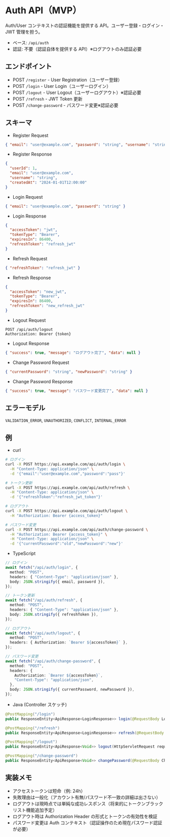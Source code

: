 # Auth API（MVP）

Auth/User コンテキストの認証機能を提供する API。ユーザー登録・ログイン・JWT 管理を担う。

- ベース: `/api/auth`
- 認証: 不要（認証自体を提供する API）※ログアウトのみ認証必要

## エンドポイント

- POST `/register` - User Registration（ユーザー登録）
- POST `/login` - User Login（ユーザーログイン）
- POST `/logout` - User Logout（ユーザーログアウト）※認証必要
- POST `/refresh` - JWT Token 更新
- POST `/change-password` - パスワード変更※認証必要

## スキーマ

- Register Request

```json
{ "email": "user@example.com", "password": "string", "username": "string" }
```

- Register Response

```json
{
  "userId": 1,
  "email": "user@example.com",
  "username": "string",
  "createdAt": "2024-01-01T12:00:00"
}
```

- Login Request

```json
{ "email": "user@example.com", "password": "string" }
```

- Login Response

```json
{
  "accessToken": "jwt",
  "tokenType": "Bearer",
  "expiresIn": 86400,
  "refreshToken": "refresh_jwt"
}
```

- Refresh Request

```json
{ "refreshToken": "refresh_jwt" }
```

- Refresh Response

```json
{
  "accessToken": "new_jwt",
  "tokenType": "Bearer",
  "expiresIn": 86400,
  "refreshToken": "new_refresh_jwt"
}
```

- Logout Request

```
POST /api/auth/logout
Authorization: Bearer {token}
```

- Logout Response

```json
{ "success": true, "message": "ログアウト完了", "data": null }
```

- Change Password Request

```json
{ "currentPassword": "string", "newPassword": "string" }
```

- Change Password Response

```json
{ "success": true, "message": "パスワード変更完了", "data": null }
```

## エラーモデル

`VALIDATION_ERROR`, `UNAUTHORIZED`, `CONFLICT`, `INTERNAL_ERROR`

## 例

- curl

```bash
# ログイン
curl -X POST https://api.example.com/api/auth/login \
  -H "Content-Type: application/json" \
  -d '{"email":"user@example.com","password":"pass"}'

# トークン更新
curl -X POST https://api.example.com/api/auth/refresh \
  -H "Content-Type: application/json" \
  -d '{"refreshToken":"refresh_jwt_token"}'

# ログアウト
curl -X POST https://api.example.com/api/auth/logout \
  -H "Authorization: Bearer {access_token}"

# パスワード変更
curl -X POST https://api.example.com/api/auth/change-password \
  -H "Authorization: Bearer {access_token}" \
  -H "Content-Type: application/json" \
  -d '{"currentPassword":"old","newPassword":"new"}'
```

- TypeScript

```ts
// ログイン
await fetch("/api/auth/login", {
  method: "POST",
  headers: { "Content-Type": "application/json" },
  body: JSON.stringify({ email, password }),
});

// トークン更新
await fetch("/api/auth/refresh", {
  method: "POST",
  headers: { "Content-Type": "application/json" },
  body: JSON.stringify({ refreshToken }),
});

// ログアウト
await fetch("/api/auth/logout", {
  method: "POST",
  headers: { Authorization: `Bearer ${accessToken}` },
});

// パスワード変更
await fetch("/api/auth/change-password", {
  method: "POST",
  headers: {
    Authorization: `Bearer ${accessToken}`,
    "Content-Type": "application/json",
  },
  body: JSON.stringify({ currentPassword, newPassword }),
});
```

- Java (Controller スケッチ)

```java
@PostMapping("/login")
public ResponseEntity<ApiResponse<LoginResponse>> login(@RequestBody LoginRequest req) { /* ... */ }

@PostMapping("/refresh")
public ResponseEntity<ApiResponse<LoginResponse>> refresh(@RequestBody RefreshRequest req) { /* ... */ }

@PostMapping("/logout")
public ResponseEntity<ApiResponse<Void>> logout(HttpServletRequest request) { /* ... */ }

@PostMapping("/change-password")
public ResponseEntity<ApiResponse<Void>> changePassword(@RequestBody ChangePasswordRequest req, HttpServletRequest request) { /* ... */ }
```

## 実装メモ

- アクセストークンは短命（例: 24h）
- 失敗理由は一般化（アカウント有無/パスワード不一致の詳細は出さない）
- ログアウトは現時点では単純な成功レスポンス（将来的にトークンブラックリスト機能追加予定）
- ログアウト時は Authorization Header の形式とトークンの有効性を検証
- パスワード変更は Auth コンテキスト（認証操作のため現在パスワード認証が必要）
